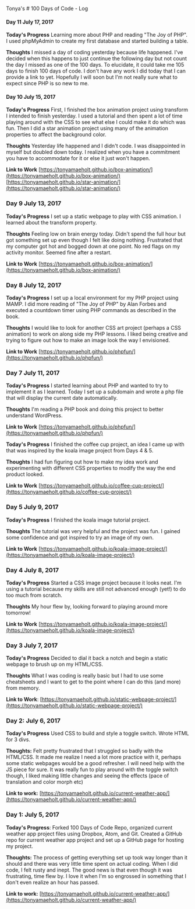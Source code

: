 Tonya's # 100 Days of Code - Log
#### Day 11 July 17, 2017

**Today's Progress** Learning more about PHP and reading "The Joy of PHP". I used phpMyAdmin to create my first database and started building a table.

**Thoughts** I missed a day of coding yesterday because life happened. I've decided when this happens to just continue the following day but not count the day I missed as one of the 100 days. To elucidate, it could take me 105 days to finish 100 days of code. I don't have any work I did today that I can provide a link to yet. Hopefully I will soon but I'm not really sure what to expect since PHP is so new to me. 

#### Day 10 July 15, 2017

**Today's Progress** First, I finished the box animation project using transform I intended to finish yesterday. I used a tutorial and then spent a lot of time playing around with the CSS to see what else I could make it do which was fun. Then I did a star animation project using many of the animation properties to affect the background color.  

**Thoughts** Yesterday life happened and I didn't code. I was disappointed in myself but doubled down today. I realized when you have a commitment you have to accommodate for it or else it just won't happen.

**Link to Work**
[https://tonyamaeholt.github.io/box-animation/](https://tonyamaeholt.github.io/box-animation/)
[https://tonyamaeholt.github.io/star-animation/](https://tonyamaeholt.github.io/star-animation/)


### Day 9 July 13, 2017

**Today's Progress** I set up a static webpage to play with CSS animation. I learned about the transform property.

**Thoughts** Feeling low on brain energy today. Didn't spend the full hour but got something set up even though I felt like doing nothing. Frustrated that my computer got hot and bogged down at one point. No red flags on my activity monitor. Seemed fine after a restart.

**Link to Work**
[https://tonyamaeholt.github.io/box-animation/](https://tonyamaeholt.github.io/box-animation/)

### Day 8 July 12, 2017

**Today's Progress** I set up a local environment for my PHP project using MAMP. I did more reading of "The Joy of PHP" by Alan Forbes and executed a countdown timer using PHP commands as described in the book.

**Thoughts** I would like to look for another CSS art project (perhaps a CSS animation) to work on along side my PHP lessons. I liked being creative and trying to figure out how to make an image look the way I envisioned.

**Link to Work**
[https://tonyamaeholt.github.io/phpfun/](https://tonyamaeholt.github.io/phpfun/)

### Day 7 July 11, 2017

**Today's Progress** I started learning about PHP and wanted to try to implement it as I learned. Today I set up a subdomain and wrote a php file that will display the current date automatically.

**Thoughts** I'm reading a PHP book and doing this project to better understand WordPress.

**Link to Work**
[https://tonyamaeholt.github.io/phpfun/](https://tonyamaeholt.github.io/phpfun/)


**Today's Progress** I finished the coffee cup project, an idea I came up with that was inspired by the koala image project from Days 4 & 5.

**Thoughts** I had fun figuring out how to make my idea work and experimenting with different CSS properties to modify the way the end product looked.  

**Link to Work**
[https://tonyamaeholt.github.io/coffee-cup-project/](https://tonyamaeholt.github.io/coffee-cup-project/)

### Day 5 July 9, 2017

**Today's Progress** I finished the koala image tutorial project.

**Thoughts** The tutorial was very helpful and the project was fun. I gained some confidence and got inspired to try an image of my own.

**Link to Work**
[https://tonyamaeholt.github.io/koala-image-project/](https://tonyamaeholt.github.io/koala-image-project/)


### Day 4 July 8, 2017

**Today's Progress** Started a CSS image project because it looks neat. I'm using a tutorial because my skills are still not advanced enough (yet!) to do too much from scratch.

**Thoughts** My hour flew by, looking forward to playing around more tomorrow!

**Link to Work**
[https://tonyamaeholt.github.io/koala-image-project/](https://tonyamaeholt.github.io/koala-image-project/)


### Day 3 July 7, 2017

**Today's Progress** Decided to dial it back a notch and begin a static webpage to brush up on my HTML/CSS.

**Thoughts** What I was coding is really basic but I had to use some cheatsheets and I want to get to the point where I can do this (and more) from memory.

**Link to Work**:
[https://tonyamaeholt.github.io/static-webpage-project/](https://tonyamaeholt.github.io/static-webpage-project/)


### Day 2: July 6, 2017

**Today's Progress** Used CSS to build and style a toggle switch. Wrote HTML for 3 divs.


**Thoughts:** Felt pretty frustrated that I struggled so badly with the HTML/CSS. It made me realize I need a lot more practice with it, perhaps some static webpages would be a good refresher. I will need help with the JS piece for sure. It was really fun to play around with the toggle switch though, I liked making little changes and seeing the effects (pace of translation and color morph etc)  

**Link to work:**
[https://tonyamaeholt.github.io/current-weather-app/](https://tonyamaeholt.github.io/current-weather-app/)


### Day 1: July 5, 2017

**Today's Progress**: Forked 100 Days of Code Repo, organized current weather app project files using Dropbox, Atom, and Git. Created a GitHub repo for current weather app project and set up a GitHub page for hosting my project.

**Thoughts:** The process of getting everything set up took way longer than it should and there was very little time spent on actual coding. When I did code, I felt rusty and inept. The good news is that even though it was frustrating, time flew by. I love it when I'm so engrossed in something that I don't even realize an hour has passed.   

**Link to work:** [https://tonyamaeholt.github.io/current-weather-app/](https://tonyamaeholt.github.io/current-weather-app/)
